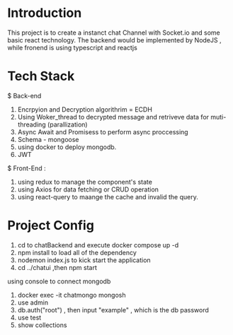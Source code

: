 # Introduction
This project is to create a instanct chat Channel with Socket.io and some basic react technology. The backend would be implemented by NodeJS , while fronend is using  typescript and reactjs

# Tech Stack
$ Back-end 
1. Encrpyion and Decryption algorithrim =  ECDH
2. Using Woker_thread to decrypted message and retriveve data for muti-threading (parallization) 
3. Async Await and Promisess to perform async  proccessing
4. Schema - mongoose
5. using docker to deploy mongodb.
6. JWT  

$ Front-End :
1. using redux to manage the component's  state
2. using Axios for data fetching or CRUD  operation
3. using react-query to maange the cache  and  invalid the query.

# Project Config
1. cd to chatBackend  and  execute docker compose up -d
2. npm install to load all of the dependency
3. nodemon index.js to kick start the application
4. cd ../chatui ,then npm start

using console to connect mongodb
1. docker exec -it chatmongo mongosh
2. use admin
3. db.auth("root") , then  input  "example"  , which is the db password
4. use test
5. show collections

